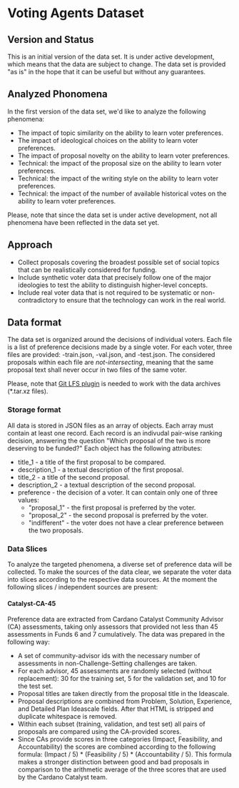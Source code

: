 # Voting Agents Dataset

## Version and Status
This is an initial version of the data set. It is under active development, which means that the data are subject to change.
The data set is provided "as is" in the hope that it can be useful but without any guarantees.

## Analyzed Phonomena
In the first version of the data set, we'd like to analyze the following phenomena:
- The impact of topic similarity on the ability to learn voter preferences.
- The impact of ideological choices on the ability to learn voter preferences.
- The impact of proposal novelty on the ability to learn voter preferences.
- Technical: the impact of the proposal size on the ability to learn voter preferences.
- Technical: the impact of the writing style on the ability to learn voter preferences.
- Technical: the impact of the number of available historical votes on the ability to learn voter preferences.

Please, note that since the data set is under active development, not all phenomena have been reflected in the data set yet.

## Approach
- Collect proposals covering the broadest possible set of social topics that can be realistically considered for funding.
- Include synthetic voter data that precisely follow one of the major ideologies to test the ability to distinguish higher-level concepts.
- Include real voter data that is not required to be systematic or non-contradictory to ensure that the technology can work in the real world.

## Data format
The data set is organized around the decisions of individual voters. Each file is a list of preference decisions made by a single voter.
For each voter, three files are provided: <voter>-train.json, <voter>-val.json, and <voter>-test.json.
The considered proposals within each file are *not-intersecting*, meaning that the same proposal text shall never occur in two files of the same voter.

Please, note that [Git LFS plugin](https://git-lfs.github.com/) is needed to work with the data archives (*.tar.xz files).

### Storage format
All data is stored in JSON files as an array of objects. Each array must contain at least one record.
Each record is an indivudal pair-wise ranking decision, answering the question "Which proposal of the two is more deserving to be funded?"
Each object has the following attributes:
- title_1 - a title of the first proposal to be compared.
- description_1 - a textual description of the first proposal.
- title_2 - a title of the second proposal.
- description_2 - a textual description of the second proposal.
- preference - the decision of a voter. It can contain only one of three values:
  - "proposal_1" - the first proposal is preferred by the voter.
  - "proposal_2" - the second proposal is preferred by the voter.
  - "indifferent" - the voter does not have a clear preference between the two proposals.

### Data Slices
To analyze the targeted phenomena, a diverse set of preference data will be collected. To make the sources of the data clear, we separate the voter data into slices according to the respective data sources. At the moment the following slices / independent sources are present:

#### Catalyst-CA-45
Preference data are extracted from Cardano Catalyst Community Advisor (CA) assessments, taking only assessors that provided not less than 45 assessments in Funds 6 and 7 cumulatively. The data was prepared in the following way:
- A set of community-advisor ids with the necessary number of assessments in non-Challenge-Setting challenges are taken.
- For each advisor, 45 assessments are randomly selected (without replacement): 30 for the training set, 5 for the validation set, and 10 for the test set.
- Proposal titles are taken directly from the proposal title in the Ideascale.
- Proposal descriptions are combined from Problem, Solution, Experience, and Detailed Plan Ideascale fields. After that HTML is stripped and duplicate whitespace is removed.
- Within each subset (training, validation, and test set) all pairs of proposals are compared using the CA-provided scores.
- Since CAs provide scores in three categories (Impact, Feasibility, and Accountability) the scores are combined according to the following formula: (Impact / 5) * (Feasibility / 5) * (Accountability / 5). This formula makes a stronger distinction between good and bad proposals in comparison to the arithmetic average of the three scores that are used by the Cardano Catalyst team.
